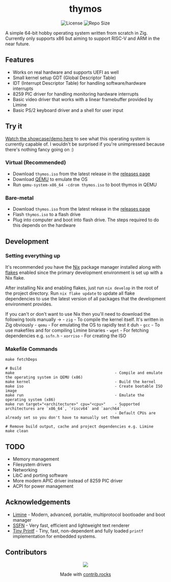 <div align="center">
    <h1>thymos</h1>
    <p align="center">
        <img src="https://img.shields.io/github/license/Voxi0/NixNvim?style=flat-square&logo=Github&label=License&labelColor=black&color=white" alt="License">
        <img src="https://img.shields.io/github/languages/code-size/Voxi0/NixNvim?style=flat-square&logo=Files&label=Size&labelColor=black&color=white" alt="Repo Size">
    </p>
</div>

A simple 64-bit hobby operating system written from scratch in Zig. Currently only supports x86 but aiming to support RISC-V and ARM in the near future.

## Features
- Works on real hardware and supports UEFI as well
- Small kernel setup GDT (Global Descriptor Table)
- IDT (Interrupt Descriptor Table) for handling software/hardware interrupts
- 8259 PIC driver for handling monitoring hardware interrupts
- Basic video driver that works with a linear framebuffer provided by Limine
- Basic PS/2 keyboard driver and a shell for user input

## Try it
[Watch the showcase/demo here](https://video.hardlimit.com/w/2PxYCaSEbWVUaoYZAronmH) to see what this operating system is currently
capable of. I wouldn't be surprised if you're unimpressed because there's nothing fancy going on :)

### Virtual (Recommended)
- Download `thymos.iso` from the latest release in the [releases page](https://github.com/thymea/thymos/releases)
- Download [QEMU](https://www.qemu.org/download/) to emulate the OS
- Run `qemu-system-x86_64 -cdrom thymos.iso` to boot thymos in QEMU

### Bare-metal
- Download `thymos.iso` from the latest release in the [releases page](https://github.com/thymea/thymos/releases)
- Flash `thymos.iso` to a flash drive
- Plug into computer and boot into flash drive. The steps required to do this depends on the hardware

## Development
### Setting everything up
It's recommended you have the [Nix](https://nixos.org/download/) package manager installed along with [flakes](https://nixos.wiki/wiki/Flakes)
enabled since the primary development environment is set up with a Nix flake.

After installing Nix and enabling flakes, just run `nix develop` in the root of the project directory. Run `nix flake update` to update all
flake dependencies to use the latest version of all packages that the development environment provides.

If you can't or don't want to use Nix then you'll need to download the following tools manually ->
    - `zig` - To compile the kernel itself. It's written in Zig obviously
    - `qemu` - For emulating the OS to rapidly test it duh
    - `gcc` - To use makefiles and for compiling Limine binaries
    - `wget` - For fetching dependencies e.g. `ssfn.h`
    - `xorriso` - For creating the ISO

### Makefile Commands
```shell
make fetchDeps

# Build
make                                            - Compile and emulate the operating system in QEMU (x86)
make kernel                                     - Build the kernel
make iso                                        - Create bootable ISO image
make run                                        - Emulate the operating system (x86)
make run target="<architecture>" cpu="<cpu>"    - Supported architectures are `x86_64`, `riscv64` and `aarch64`
                                                - Default CPUs are already set so you don't have to manually set them

# Remove build output, cache and project dependencies e.g. Limine
make clean
```

## TODO
- Memory management
- Filesystem drivers
- Networking
- LibC and porting software
- More modern APIC driver instead of 8259 PIC driver
- ACPI for power management

## Acknowledgements
- [Limine](https://codeberg.org/Limine/Limine/) - Modern, advanced, portable, multiprotocol bootloader and boot manager
- [SSFN](https://gitlab.com/bztsrc/scalable-font2/) - Very fast, efficient and lightweight text renderer
- [Tiny Printf](https://github.com/eyalroz/printf) - Tiny, fast, non-dependent and fully loaded `printf` implementation
for embedded systems.

## Contributors
<div align="center">
    <a href="https://github.com/Voxi0/NixDots/graphs/contributors">
        <img src="https://contrib.rocks/image?repo=Voxi0/NixDots&max=10&columns=12&anon=0"/>
    </a>
    <p>Made with <a href="https://contrib.rocks">contrib.rocks</a></p>
</div>
